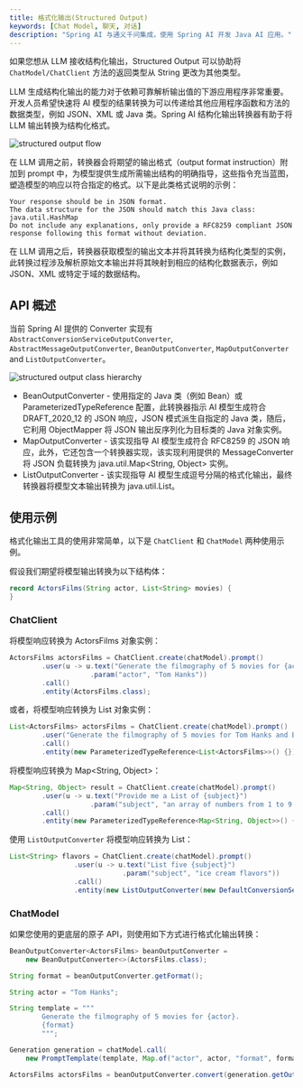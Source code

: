 ```yaml
---
title: 格式化输出(Structured Output)
keywords: [Chat Model, 聊天, 对话]
description: "Spring AI 与通义千问集成，使用 Spring AI 开发 Java AI 应用。"
---
```


如果您想从 LLM 接收结构化输出，Structured Output 可以协助将 `ChatModel/ChatClient` 方法的返回类型从 String 更改为其他类型。

LLM 生成结构化输出的能力对于依赖可靠解析输出值的下游应用程序非常重要。开发人员希望快速将 AI 模型的结果转换为可以传递给其他应用程序函数和方法的数据类型，例如 JSON、XML 或 Java 类。Spring AI 结构化输出转换器有助于将 LLM 输出转换为结构化格式。

![structured output flow](/img/user/ai/tutorials/outputparser/structured-output-flow.png)

在 LLM 调用之前，转换器会将期望的输出格式（output format instruction）附加到 prompt 中，为模型提供生成所需输出结构的明确指导，这些指令充当蓝图，塑造模型的响应以符合指定的格式。以下是此类格式说明的示例：

```text
Your response should be in JSON format.
The data structure for the JSON should match this Java class: java.util.HashMap
Do not include any explanations, only provide a RFC8259 compliant JSON response following this format without deviation.
```

在 LLM 调用之后，转换器获取模型的输出文本并将其转换为结构化类型的实例，此转换过程涉及解析原始文本输出并将其映射到相应的结构化数据表示，例如 JSON、XML 或特定于域的数据结构。

## API 概述

当前 Spring AI 提供的 Converter 实现有 `AbstractConversionServiceOutputConverter`, `AbstractMessageOutputConverter`, `BeanOutputConverter`, `MapOutputConverter` and `ListOutputConverter`。

![structured output class hierarchy](/img/user/ai/tutorials/outputparser/structured-output-class-hierarchy.png)

* BeanOutputConverter<T> - 使用指定的 Java 类（例如 Bean）或 ParameterizedTypeReference 配置，此转换器指示 AI 模型生成符合 DRAFT_2020_12 的 JSON 响应，JSON 模式派生自指定的 Java 类，随后，它利用 ObjectMapper 将 JSON 输出反序列化为目标类的 Java 对象实例。
* MapOutputConverter - 该实现指导 AI 模型生成符合 RFC8259 的 JSON 响应，此外，它还包含一个转换器实现，该实现利用提供的 MessageConverter 将 JSON 负载转换为 java.util.Map<String, Object> 实例。
* ListOutputConverter - 该实现指导 AI 模型生成逗号分隔的格式化输出，最终转换器将模型文本输出转换为 java.util.List。

## 使用示例

格式化输出工具的使用非常简单，以下是 `ChatClient` 和 `ChatModel` 两种使用示例。

假设我们期望将模型输出转换为以下结构体：
```java
record ActorsFilms(String actor, List<String> movies) {
}
```

### ChatClient
将模型响应转换为 ActorsFilms 对象实例：

```java
ActorsFilms actorsFilms = ChatClient.create(chatModel).prompt()
        .user(u -> u.text("Generate the filmography of 5 movies for {actor}.")
                    .param("actor", "Tom Hanks"))
        .call()
        .entity(ActorsFilms.class);
```

或者，将模型响应转换为 List<ActorsFilms> 对象实例：

```java
List<ActorsFilms> actorsFilms = ChatClient.create(chatModel).prompt()
        .user("Generate the filmography of 5 movies for Tom Hanks and Bill Murray.")
        .call()
        .entity(new ParameterizedTypeReference<List<ActorsFilms>>() {});
```

将模型响应转换为 Map<String, Object>：

```java
Map<String, Object> result = ChatClient.create(chatModel).prompt()
        .user(u -> u.text("Provide me a List of {subject}")
                    .param("subject", "an array of numbers from 1 to 9 under their key name 'numbers'"))
        .call()
        .entity(new ParameterizedTypeReference<Map<String, Object>>() {});
```

使用 `ListOutputConverter` 将模型响应转换为 List<String>：

```java
List<String> flavors = ChatClient.create(chatModel).prompt()
                .user(u -> u.text("List five {subject}")
                            .param("subject", "ice cream flavors"))
                .call()
                .entity(new ListOutputConverter(new DefaultConversionService()));
```

### ChatModel

如果您使用的更底层的原子 API，则使用如下方式进行格式化输出转换：

```java
BeanOutputConverter<ActorsFilms> beanOutputConverter =
    new BeanOutputConverter<>(ActorsFilms.class);

String format = beanOutputConverter.getFormat();

String actor = "Tom Hanks";

String template = """
        Generate the filmography of 5 movies for {actor}.
        {format}
        """;

Generation generation = chatModel.call(
    new PromptTemplate(template, Map.of("actor", actor, "format", format)).create()).getResult();

ActorsFilms actorsFilms = beanOutputConverter.convert(generation.getOutput().getContent());
```
